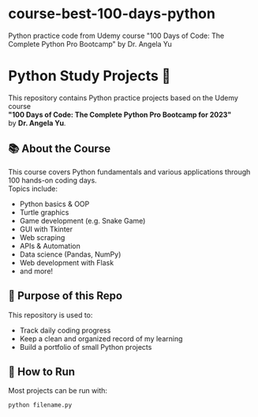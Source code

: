 # course-best-100-days-python

Python practice code from Udemy course "100 Days of Code: The Complete Python Pro Bootcamp" by Dr. Angela Yu

# Python Study Projects 🐍

This repository contains Python practice projects based on the Udemy course  
**"100 Days of Code: The Complete Python Pro Bootcamp for 2023"**  
by **Dr. Angela Yu**.

## 📚 About the Course

This course covers Python fundamentals and various applications through 100 hands-on coding days.  
Topics include:

- Python basics & OOP
- Turtle graphics
- Game development (e.g. Snake Game)
- GUI with Tkinter
- Web scraping
- APIs & Automation
- Data science (Pandas, NumPy)
- Web development with Flask
- and more!

## 🧠 Purpose of this Repo

This repository is used to:

- Track daily coding progress  
- Keep a clean and organized record of my learning  
- Build a portfolio of small Python projects

## 🚀 How to Run

Most projects can be run with:

```bash
python filename.py
